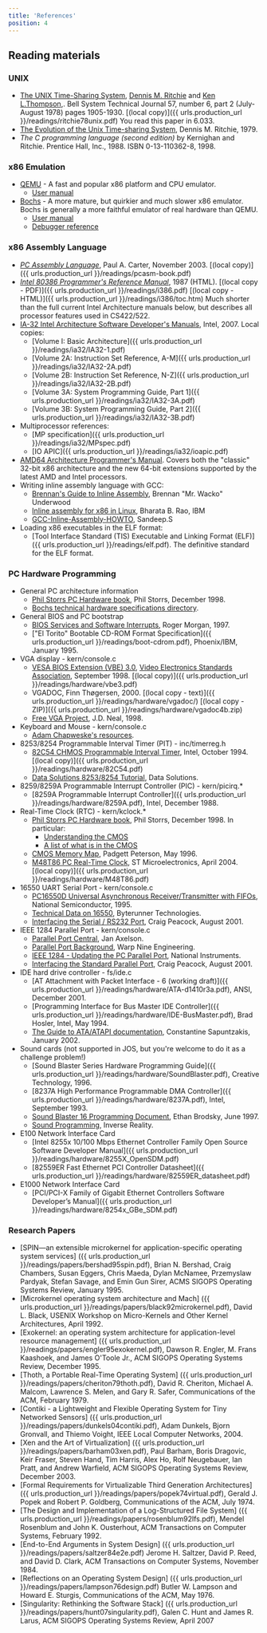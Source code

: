```yaml
---
title: 'References'
position: 4
---
```


Reading materials
-----------------

### UNIX

-   [The UNIX Time-Sharing
    System](http://citeseer.ist.psu.edu/10962.html), [Dennis M.
    Ritchie](http://cm.bell-labs.com/who/dmr/) and [Ken
    L.Thompson](http://cm.bell-labs.com/who/ken/),. Bell System
    Technical Journal 57, number 6, part 2 (July-August 1978) pages
    1905-1930. [(local copy)]({{ urls.production_url }}/readings/ritchie78unix.pdf) You read this
    paper in 6.033.
-   [The Evolution of the Unix Time-sharing
    System](http://cm.bell-labs.com/cm/cs/who/dmr/hist.html), Dennis M.
    Ritchie, 1979.
-   *The C programming language (second edition)* by Kernighan and
    Ritchie. Prentice Hall, Inc., 1988. ISBN 0-13-110362-8, 1998.

### x86 Emulation

-   [QEMU](http://www.qemu.org/) - A fast and popular x86 platform and
    CPU emulator.
    -   [User manual](http://wiki.qemu.org/Qemu-doc.html)
-   [Bochs](http://bochs.sourceforge.net) - A more mature, but quirkier
    and much slower x86 emulator. Bochs is generally a more faithful
    emulator of real hardware than QEMU.
    -   [User
        manual](http://bochs.sourceforge.net/doc/docbook/user/index.html)
    -   [Debugger
        reference](http://bochs.sourceforge.net/doc/docbook/user/internal-debugger.html)

### x86 Assembly Language

-   *[PC Assembly Language](http://www.drpaulcarter.com/pcasm/)*, Paul
    A. Carter, November 2003. [(local copy)]({{ urls.production_url }}/readings/pcasm-book.pdf)
-   *[Intel 80386 Programmer's Reference
    Manual](http://www.logix.cz/michal/doc/i386/)*, 1987 (HTML). [(local
    copy - PDF)]({{ urls.production_url }}/readings/i386.pdf) [(local copy -
    HTML)]({{ urls.production_url }}/readings/i386/toc.htm) Much shorter than the full current Intel Architecture manuals
    below, but describes all processor features used in CS422/522.
-   [IA-32 Intel Architecture Software Developer's
    Manuals](http://www.intel.com/content/www/us/en/processors/architectures-software-developer-manuals.html),
    Intel, 2007. Local copies:
    -   [Volume I: Basic Architecture]({{ urls.production_url }}/readings/ia32/IA32-1.pdf)
    -   [Volume 2A: Instruction Set Reference,
        A-M]({{ urls.production_url }}/readings/ia32/IA32-2A.pdf)
    -   [Volume 2B: Instruction Set Reference,
        N-Z]({{ urls.production_url }}/readings/ia32/IA32-2B.pdf)
    -   [Volume 3A: System Programming Guide, Part
        1]({{ urls.production_url }}/readings/ia32/IA32-3A.pdf)
    -   [Volume 3B: System Programming Guide, Part
        2]({{ urls.production_url }}/readings/ia32/IA32-3B.pdf)
-   Multiprocessor references:
    -   [MP specification]({{ urls.production_url }}/readings/ia32/MPspec.pdf)
    -   [IO APIC]({{ urls.production_url }}/readings/ia32/ioapic.pdf)
-  [AMD64 Architecture Programmer's
    Manual](http://developer.amd.com/documentation/guides/Pages/default.aspx#manuals). Covers
    both the "classic" 32-bit x86 architecture and the new 64-bit
    extensions supported by the latest AMD and Intel processors.
-   Writing inline assembly language with GCC:
    -   [Brennan's Guide to Inline
        Assembly](http://www.delorie.com/djgpp/doc/brennan/brennan_att_inline_djgpp.html),
        Brennan "Mr. Wacko" Underwood
    -   [Inline assembly for x86 in
        Linux](http://www.ibm.com/developerworks/linux/library/l-ia.html),
        Bharata B. Rao, IBM
    -   [GCC-Inline-Assembly-HOWTO](http://www.ibiblio.org/gferg/ldp/GCC-Inline-Assembly-HOWTO.html),
        Sandeep.S
-   Loading x86 executables in the ELF format:
    -   [Tool Interface Standard (TIS) Executable and Linking Format
        (ELF)]({{ urls.production_url }}/readings/elf.pdf). The definitive standard for the ELF format.

### PC Hardware Programming

-   General PC architecture information
    -   [Phil Storrs PC Hardware
        book](http://web.archive.org/web/20040603021346/http://members.iweb.net.au/~pstorr/pcbook/),
        Phil Storrs, December 1998.
    -   [Bochs technical hardware specifications
        directory](http://bochs.sourceforge.net/techdata.html).
-   General BIOS and PC bootstrap
    -   [BIOS Services and Software
        Interrupts](http://www.htl-steyr.ac.at/~morg/pcinfo/hardware/interrupts/inte1at0.htm),
        Roger Morgan, 1997.
    -   ["El Torito" Bootable CD-ROM Format
        Specification]({{ urls.production_url }}/readings/boot-cdrom.pdf), Phoenix/IBM, January
        1995.
-   VGA display - kern/console.c
    -   [VESA BIOS Extension (VBE)
        3.0](http://web.archive.org/web/20080302090304/http://www.vesa.org/public/VBE/vbe3.pdf),
        [Video Electronics Standards Association](http://www.vesa.org/),
        September 1998. [(local copy)]({{ urls.production_url }}/readings/hardware/vbe3.pdf)
    -   VGADOC, Finn Thøgersen, 2000. [(local copy -
        text)]({{ urls.production_url }}/readings/hardware/vgadoc/) [(local copy -
        ZIP)]({{ urls.production_url }}/readings/hardware/vgadoc4b.zip)
    -   [Free VGA Project](http://www.osdever.net/FreeVGA/home.htm),
        J.D. Neal, 1998.
-   Keyboard and Mouse - kern/console.c
    -   [Adam Chapweske's
        resources](http://www.computer-engineering.org/index.html).
-   8253/8254 Programmable Interval Timer (PIT) - inc/timerreg.h
    -   [82C54 CHMOS Programmable Interval
        Timer](http://www.intel.com/design/archives/periphrl/docs/23124406.htm),
        Intel, October 1994. [(local copy)]({{ urls.production_url }}/readings/hardware/82C54.pdf)
    -   [Data Solutions 8253/8254
        Tutorial](http://www.decisioncards.com/io/tutorials/8254_tut.html),
        Data Solutions.
-   8259/8259A Programmable Interrupt Controller (PIC) - kern/picirq.\*
    -   [8259A Programmable Interrupt
        Controller]({{ urls.production_url }}/readings/hardware/8259A.pdf), Intel, December 1988.
-   Real-Time Clock (RTC) - kern/kclock.\*
    -   [Phil Storrs PC Hardware
        book](http://web.archive.org/web/20040603021346/http://members.iweb.net.au/~pstorr/pcbook/),
        Phil Storrs, December 1998. In particular:
        -   [Understanding the
            CMOS](http://web.archive.org/web/20040603021346/http://members.iweb.net.au/~pstorr/pcbook/book5/cmos.htm)
        -   [A list of what is in the
            CMOS](http://web.archive.org/web/20040603021346/http://members.iweb.net.au/~pstorr/pcbook/book5/cmoslist.htm)
    -   [CMOS Memory
        Map](http://bochs.sourceforge.net/techspec/CMOS-reference.txt),
        Padgett Peterson, May 1996.
    -   [M48T86 PC Real-Time
        Clock](http://www.st.com/internet/com/TECHNICAL_RESOURCES/TECHNICAL_LITERATURE/DATASHEET/CD00001009.pdf),
        ST Microelectronics, April 2004. [(local
        copy)]({{ urls.production_url }}/readings/hardware/M48T86.pdf)
-   16550 UART Serial Port - kern/console.c
    -   [PC16550D Universal Asynchronous Receiver/Transmitter with
        FIFOs](http://www.national.com/pf/PC/PC16550D.html), National
        Semiconductor, 1995.
    -   [Technical Data on 16550](http://byterunner.com/16550.html),
        Byterunner Technologies.
    -   [Interfacing the Serial / RS232
        Port](http://www.beyondlogic.org/serial/serial.htm), Craig
        Peacock, August 2001.
-   IEEE 1284 Parallel Port - kern/console.c
    -   [Parallel Port Central](http://www.lvr.com/parport.htm), Jan
        Axelson.
    -   [Parallel Port Background](http://www.fapo.com/porthist.htm),
        Warp Nine Engineering.
    -   [IEEE 1284 - Updating the PC Parallel
        Port](http://zone.ni.com/devzone/cda/tut/p/id/3466), National
        Instruments.
    -   [Interfacing the Standard Parallel
        Port](http://www.beyondlogic.org/spp/parallel.htm), Craig
        Peacock, August 2001.
-   IDE hard drive controller - fs/ide.c
    -   [AT Attachment with Packet Interface - 6 (working
        draft)]({{ urls.production_url }}/readings/hardware/ATA-d1410r3a.pdf), ANSI, December
        2001.
    -   [Programming Interface for Bus Master IDE
        Controller]({{ urls.production_url }}/readings/hardware/IDE-BusMaster.pdf), Brad Hosler,
        Intel, May 1994.
    -   [The Guide to ATA/ATAPI
        documentation](http://suif.stanford.edu/~csapuntz/ide.html),
        Constantine Sapuntzakis, January 2002.
-   Sound cards (not supported in JOS, but you're welcome to do
    it as a challenge problem!)
    -   [Sound Blaster Series Hardware Programming
        Guide]({{ urls.production_url }}/readings/hardware/SoundBlaster.pdf), Creative Technology,
        1996.
    -   [8237A High Performance Programmable DMA
        Controller]({{ urls.production_url }}/readings/hardware/8237A.pdf), Intel, September 1993.
    -   [Sound Blaster 16 Programming
        Document](http://homepages.cae.wisc.edu/~brodskye/sb16doc/sb16doc.html),
        Ethan Brodsky, June 1997.
    -   [Sound
        Programming](http://www.inversereality.org/tutorials/sound%20programming/soundprogramming.html),
        Inverse Reality.
-   E100 Network Interface Card
    -   [Intel 8255x 10/100 Mbps Ethernet Controller Family Open Source
        Software Developer Manual]({{ urls.production_url }}/readings/hardware/8255X_OpenSDM.pdf)
    -   [82559ER Fast Ethernet PCI Controller
        Datasheet]({{ urls.production_url }}/readings/hardware/82559ER_datasheet.pdf)
-   E1000 Network Interface Card
    -   [PCI/PCI-X Family of Gigabit Ethernet Controllers Software
        Developer’s Manual]({{ urls.production_url }}/readings/hardware/8254x_GBe_SDM.pdf)

### Research Papers
-   [SPIN—an extensible microkernel for application-specific operating system services]
    ({{ urls.production_url }}/readings/papers/bershad95spin.pdf),
    Brian N. Bershad, Craig Chambers, Susan Eggers, Chris Maeda, Dylan McNamee,
    Przemyslaw Pardyak, Stefan Savage, and Emin Gun Sirer,
    ACMS SIGOPS Operating Systems Review, January  1995.
-   [Microkernel operating system architecture and Mach]
    ({{ urls.production_url }}/readings/papers/black92microkernel.pdf),
    David L. Black, USENIX Workshop on Micro-Kernels
    and Other Kernel Architectures, April 1992.
-   [Exokernel: an operating system architecture for application-level resource management]
    ({{ urls.production_url }}/readings/papers/engler95exokernel.pdf),
    Dawson R. Engler, M. Frans Kaashoek, and James O'Toole Jr.,
    ACM SIGOPS Operating Systems Review, December 1995.
-   [Thoth, a Portable Real-Time Operating System]
    ({{ urls.production_url }}/readings/papers/cheriton79thoth.pdf),
    David R. Cheriton, Michael A. Malcom, Lawrence S. Melen, and Gary R. Safer,
    Communications of the ACM, February 1979.
-   [Contiki - a Lightweight and Flexible Operating System for Tiny Networked Sensors]
    ({{ urls.production_url }}/readings/papers/dunkels04contiki.pdf),
    Adam Dunkels, Bjorn Gronvall, and Thiemo Voight,
    IEEE Local Computer Networks, 2004.
-   [Xen and the Art of Virtualization]
    ({{ urls.production_url }}/readings/papers/barham03xen.pdf),
    Paul Barham, Boris Dragovic, Keir Fraser, Steven Hand, Tim Harris,
    Alex Ho, Rolf Neugebauer, Ian Pratt, and Andrew Warfield,
    ACM SIGOPS Operating Systems Review, December 2003.
-   [Formal Requirements for Virtualizable Third Generation Architectures]
    ({{ urls.production_url }}/readings/papers/popek74virtual.pdf),
    Gerald J. Popek and Robert P. Goldberg,
    Communications of the ACM, July 1974.
-   [The Design and Implementation of a Log-Structured File System]
    ({{ urls.production_url }}/readings/papers/rosenblum92lfs.pdf),
    Mendel Rosenblum and John K. Ousterhout,
    ACM Transactions on Computer Systems, February 1992.
-   [End-to-End Arguments in System Design]
    ({{ urls.production_url }}/readings/papers/saltzer84e2e.pdf)
    Jerome H. Saltzer, David P. Reed, and David D. Clark,
    ACM Transactions on Computer Systems,
    November 1984.
-   [Reflections on an Operating System Design]
    ({{ urls.production_url }}/readings/papers/lampson76design.pdf)
    Butler W. Lampson and Howard E. Sturgis,
    Communications of the ACM,
    May 1976.
-   [Singularity: Rethinking the Software Stack]
    ({{ urls.production_url }}/readings/papers/hunt07singularity.pdf),
    Galen C. Hunt and James R. Larus,
    ACM SIGOPS Operating Systems Review,
    April 2007
